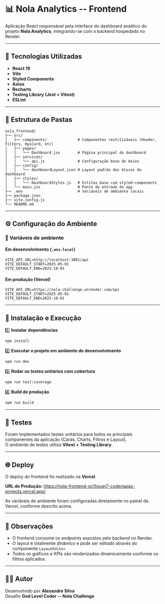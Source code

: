 # 📊 Nola Analytics -- Frontend

Aplicação React responsável pela interface do dashboard analítico do
projeto **Nola Analytics**, integrando-se com o backend hospedado no
Render.

---

## 🚀 Tecnologias Utilizadas

- **React 19**
- **Vite**
- **Styled Components**
- **Axios**
- **Recharts**
- **Testing Library (Jest + Vitest)**
- **ESLint**

---

## 📁 Estrutura de Pastas

    nola_frontend/
    ├── src/
    │   ├── components/              # Componentes reutilizáveis (Header, Filters, KpiCard, etc)
    │   ├── pages/
    │   │   └── Dashboard.jsx        # Página principal do dashboard
    │   ├── services/
    │   │   └── api.js               # Configuração base do Axios
    │   ├── config/
    │   │   └── dashboardLayout.json # Layout padrão dos blocos do dashboard
    │   ├── styles/
    │   │   └── DashboardStyles.js   # Estilos base com styled-components
    │   └── main.jsx                 # Ponto de entrada do app
    ├── .env                         # Variáveis de ambiente locais
    ├── package.json
    ├── vite.config.js
    └── README.md

---

## ⚙️ Configuração do Ambiente

### 🧩 Variáveis de ambiente

#### Em desenvolvimento (`.env.local`)

```env
VITE_API_URL=http://localhost:3001/api
VITE_DEFAULT_START=2025-05-01
VITE_DEFAULT_END=2025-10-01
```

#### Em produção (Vercel)

```env
VITE_API_URL=https://nola-challenge.onrender.com/api
VITE_DEFAULT_START=2025-05-01
VITE_DEFAULT_END=2025-10-01
```

---

## 🧱 Instalação e Execução

1️⃣ **Instalar dependências**

```bash
npm install
```

2️⃣ **Executar o projeto em ambiente de desenvolvimento**

```bash
npm run dev
```

3️⃣ **Rodar os testes unitários com cobertura**

```bash
npm run test:coverage
```

4️⃣ **Build de produção**

```bash
npm run build
```

---

## 🧪 Testes

Foram implementados testes unitários para todos os principais
componentes da aplicação (Cards, Charts, Filtros e Layout).\
O ambiente de testes utiliza **Vitest + Testing Library**.

---

## 🌐 Deploy

O deploy do frontend foi realizado na **Vercel**.

**URL de Produção:** <https://nola-frontend-gc1houej7-codergaias-projects.vercel.app/>

As variáveis de ambiente foram configuradas diretamente no painel da
Vercel, conforme descrito acima.

---

## 🧭 Observações

- O frontend consome os endpoints expostos pelo backend no Render.
- O layout é totalmente dinâmico e pode ser editado através do
  componente `LayoutEditor`.
- Todos os gráficos e KPIs são renderizados dinamicamente conforme os
  filtros aplicados.

---

## 👨‍💻 Autor

Desenvolvido por **Alexandre Silva**\
Desafio **God Level Coder -- Nola Challenge**
